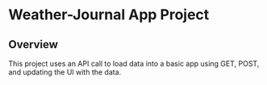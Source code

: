 # Weather-Journal App Project
## Overview
This project uses an API call to load data into a basic app using GET, POST, and updating the UI with the data.

